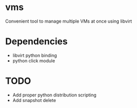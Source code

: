# vms
Convenient tool to manage multiple VMs at once using libvirt

# Dependencies

* libvirt python binding
* python click module

# TODO

* Add proper python distribution scripting
* Add snapshot delete
